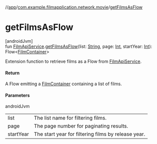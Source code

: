 //[app](../../index.md)/[com.example.filmapplication.network.movie](index.md)/[getFilmsAsFlow](get-films-as-flow.md)

# getFilmsAsFlow

[androidJvm]\
fun [FilmApiService](-film-api-service/index.md).[getFilmsAsFlow](get-films-as-flow.md)(list: [String](https://kotlinlang.org/api/latest/jvm/stdlib/kotlin/-string/index.html), page: [Int](https://kotlinlang.org/api/latest/jvm/stdlib/kotlin/-int/index.html), startYear: [Int](https://kotlinlang.org/api/latest/jvm/stdlib/kotlin/-int/index.html)): Flow&lt;[FilmContainer](../com.example.filmapplication.model.film/-film-container/index.md)&gt;

Extension function to retrieve films as a Flow from [FilmApiService](-film-api-service/index.md).

#### Return

A Flow emitting a [FilmContainer](../com.example.filmapplication.model.film/-film-container/index.md) containing a list of films.

#### Parameters

androidJvm

| | |
|---|---|
| list | The list name for filtering films. |
| page | The page number for paginating results. |
| startYear | The start year for filtering films by release year. |
